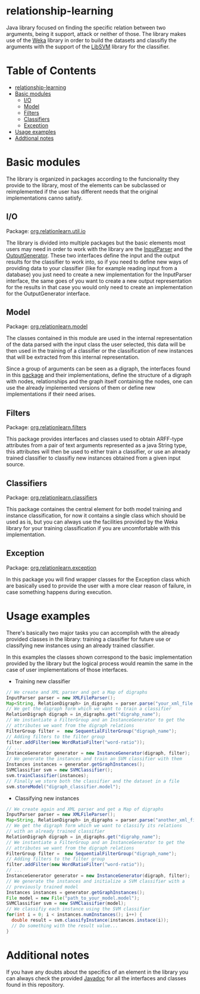 # relationship-learning
Java library focused on finding the specific relation between two arguments, 
being it support, attack or neither of those. The library makes use of the 
[Weka](http://www.cs.waikato.ac.nz/ml/weka/) library in order to build the 
datasets and classifiy the arguments with the support of the 
[LibSVM](http://www.csie.ntu.edu.tw/~cjlin/libsvm/) library for the classifier.

# Table of Contents
- [relationship-learning](#relationship-learning)
- [Basic modules](#basic-modules)
  - [I/O](#io)
  - [Model](#model)
  - [Filters](#filters)
  - [Classifiers](#classifiers)
  - [Exception](#exception)
- [Usage examples](#usage-examples)
- [Addtional notes](#additional-notes)

# Basic modules
The library is organized in packages according to the funcionality they provide 
to the library, most of the elements can be subclassed or reimplemented if the 
user has different needs that the original implementations canno satisfy.
## I/O
Package: [org.relationlearn.util.io](../master/src/org/relationlearn/util/io)

The library is divided into multiple packages but the basic elements most users 
may need in order to work with the library are the 
[InputParser](../master/src/org/relationlearn/util/io/InputParser.java) and the 
[OutputGenerator](../master/src/org/relationlearn/util/io/OutputGenerator.java). 
These two interfaces define the input and the output results for the classifier 
to work into, so if you need to define new ways of providing data to your 
classifier (like for example reading input from a database) you just need to 
create a new implementation for the InputParser interface, the same goes of you 
want to create a new output representation for the results in that case you 
would only need to create an implementation for the OutputGenerator interface.
## Model
Package: [org.relationlearn.model](../master/src/org/relationlearn/model)

The classes contained in this module are used in the internal representation of 
the data parsed with the input class the user selected, this data will be then 
used in the training of a classifier or the classification of new instances that 
will be extracted from this internal representation.

Since a group of arguments can be seen as a digraph, the interfaces found in 
this [package](../master/src/org/relationlearn/model) and their implementations, 
define the structure of a digraph with nodes, relationships and the graph itself 
containing the nodes, one can use the already implemented versions of them or 
define new implementations if their need arises.
## Filters
Package: [org.relationlearn.filters](../master/src/org/relationlearn/filters)

This package provides interfaces and classes used to obtain ARFF-type attributes 
from a pair of text arguments represented as a java String type, this attributes 
will then be used to either train a classifier, or use an already trained 
classifier to classifiy new instances obtained from a given input source.
## Classifiers
Package: [org.relationlearn.classifiers](../master/src/org/relationlearn/classifiers)

This package containes the central element for both model training and instance 
classification, for now it contains a single class which should be used as is, 
but you can always use the facilities provided by the Weka library for your 
training classification if you are uncomfortable with this implementation.
## Exception
Package: [org.relationlearn.exception](../master/src/org/relationlearn/exception)

In this package you will find wrapper classes for the Exception class which are 
basically used to provide the user with a more clear reason of failure, in case 
something happens during execution.

# Usage examples
There's basically two major tasks you can accomplish with the already provided 
classes in the library: training a classifier for future use or classifying new 
instances using an already trained classifier.

In this examples the classes shown correspond to the basic implementation 
provided by the library but the logical process would reamin the same in the 
case of user implementations of those interfaces.

* Training new classifier

```Java
// We create and XML parser and get a Map of digraphs
InputParser parser = new XMLFileParser();
Map<String, RelationDigraph> in_digraphs = parser.parse("your_xml_file.xml");
// We get the digraph form which we want to train a classifier
RelationDigraph digraph = in_digraphs.get("digrahp_name");
// We instantiate a FilterGroup and an InstanceGenerator to get the 
// attributes we want from the digraph relations
FilterGroup filter =  new SequentialFilterGroup("digraph_name");
// Adding filters to the filter group
filter.addFilter(new WordRatioFilter("word-ratio"));
// ...
InstanceGenerator generator = new InstanceGenerator(digraph, filter);
// We generate the instances and train an SVM classifier with them
Instances instances = generator.getGraphInstances();
SVMClassifier svm = new SVMClassifier();
svm.trainClassifier(instances);
// Finally we store both the classifier and the dataset in a file
svm.storeModel("digraph_classifier.model");
```

* Classifying new instances

```Java
// We create again and XML parser and get a Map of digraphs
InputParser parser = new XMLFileParser();
Map<String, RelationDigraph> in_digraphs = parser.parse("another_xml_file.xml");
// We get the digraph form which we want to classify its relations
// with an already trained classifier
RelationDigraph digraph = in_digraphs.get("digrahp_name");
// We instantiate a FilterGroup and an InstanceGenerator to get the 
// attributes we want from the digraph relations
FilterGroup filter =  new SequentialFilterGroup("digraph_name");
// Adding filters to the filter group
filter.addFilter(new WordRatioFilter("word-ratio"));
// ...
InstanceGenerator generator = new InstanceGenerator(digraph, filter);
// We generate the instances and initialize a SVM classifier with a
// previously trained model
Instances instances = generator.getGraphInstances();
File model = new File("path_to_your_model.model");
SVMClassifier svm = new SVMClassifier(model);
// We classifiy each instance using the SVM classifier
for(int i = 0; i < instances.numInstances(); i++) {
  double result = svm.classifyInstance(instances.instace(i));
  // Do something with the result value...
}
```
# Additional notes
If you have any doubts about the specifics of an element in the library you can 
always check the provided [Javadoc](../master/dist/javadoc/index.html) for all 
the interfaces and classes found in this repository.
